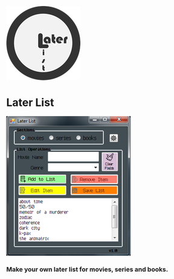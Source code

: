 ![later_list_logo](later_list_logo.png)
# Later List

![later_list](later_list.png)

### Make your own later list for movies, series and books.